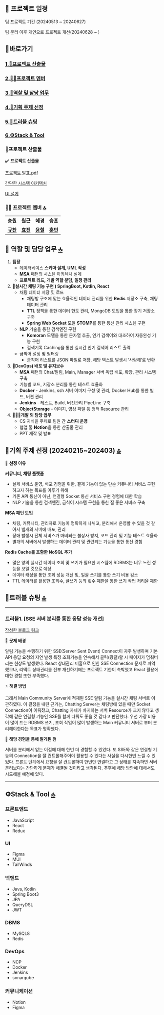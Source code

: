 ## 📅 프로젝트 일정
팀 프로젝트 기간 (20240513 ~ 20240627)
>
팀 분리 이후 개인으로 프로젝트 개선(20240628 ~ )

## <a name="section0" />🚀바로가기
### [1.💼프로젝트 산출물](#section1)
### [2.🧑🏻프로젝트 멤버](#section2)
### [3.👤역할 및 담당 업무](#section3)
### [4.📱기획 주제 선정](#section4)
### [5.🚨트러블 슈팅](#section5)
### [6.⚙️Stack & Tool](#section6)


### <a name="section1" />💼프로젝트 산출물
✔️ **프로젝트 산출물** 

[프로젝트 발표.pdf](https://drive.google.com/file/d/1GPaqxSfGh2auJNmV_4I6UD4JXhf7xc5V/view?usp=sharing)
>
[간단한 시스템 아키텍처](https://www.figma.com/board/I3S3GViSuWVW6f1XCSudlT/Final-Architecture?node-id=0-1&t=3LeZjxDonI4eDf9b-0)
>
[UI 설게](https://www.figma.com/design/TDAFaHkbFCa1sngiLppZ0Z/pets?node-id=0-1&t=EmBOSQWk0Ypl8dBf-1)



### <a name="section2" />🧑🏻 프로젝트 멤버 [🔝](#section0)

<table>
  <tr>
    <td align="center"><a href="https://github.com/Kim-soung-won"><b>승원</b></a></td>
    <td align="center"><a href="https://github.com/Ryuwongeun"><b>원근</b></a></td>
    <td align="center"><a href="https://github.com/gywls20"><b>혜경</b></a></td>
    <td align="center"><a href="https://github.com/dl11911"><b>승훈</b></a></td>
  </tr>
  <tr>
    <td align="center"><a href="https://github.com/gyuchanlee"><b>규찬</b></a></td>
    <td align="center"><a href="https://github.com/gywls20"><b>효진</b></a></td>
    <td align="center"><a href="https://github.com/jyc961020"><b>용철</b></a></td>
    <td align="center"><a href="https://github.com/cuscus8"><b>훈민</b></a></td>
  </tr>
</table>

## <a name="section3" />👤 역할 및 담당 업무 [🔝](#section0)

1. **팀장**
    - 데이터베이스 **스키마 설계, UML 작성**
    - **MSA** 패턴의 시스템 아키텍처 설계
    - **프로젝트 리드, 개발 역할 분담, 일정 관리**
2. 🎯**실시간 채팅 기능 구현 ) SpringBoot, Kotlin, React**
    - 채팅 데이터 저장 및 로드
        - 채팅방 구조에 맞는 효율적인 데이터 관리를 위한 **Redis** 저장소 구축, 채팅 데이터 관리
        - **TTL** 정책을 통한 데이터 한도 관리, MongoDB 도입을 통한 장기 저장소 구축
        - **Spring Web Socket** 모듈 **STOMP**를 통한 통신 관리 시스템 구현
    - **NLP** 기술을 통한 검색엔진 구현
        - **Komoran** 모델을 통한 문자열 추출, 인기 검색어와 대조하여 자동완성 기능 구현
        - 검색기록 Caching을 통한 실시간 인기 검색어 리스트 출력
    - 금칙어 설정 및 필터링
        - 금칙어 리스트를 JSON 파일로 저장, 해당 텍스트 발생시 ‘사랑해’로 변환
3. 🐳**DevOps) 배포 및 유지보수**
    - **MSA** 패턴의 Chat/알림, Main, Manager 서버 독립 배포, 확장, 관리 시스템 구축
    - 기능별 코드, 저장소 분리를 통한 테스트 효율화
    - **Docker** - Jenkins, ssh 서버 이미지 구성 및 관리, Docker Hub를 통한 빌드, 버젼 관리
    - **Jenkins** - 테스트, Build, 버전관리 PipeLine 구축
    - **ObjectStorage** - 이미지, 영상 파일 등 정적 Resource 관리
4. 🧑🏻‍💼**개발 외 담당 업무**
    - CS 지식을 주제로 팀원 간 **스터디 운영**
    - 협업 툴 **Notion**을 통한 산출물 관리
    - PPT 제작 및 발표
 
## <a name="section4" />📱기획 주제 선정 (20240215~202403) [🔝](#section0)

🧐 **선정 이유**

**커뮤니티, 채팅 플랫폼**

- 실제 서비스 운영, 배포 경험을 위한, 결제 기능이 없는 단순 커뮤니티 서비스 구현하고자 하는 목표를 이루기 위해
- 기존 API 통신이 아닌, 연결형 Socket 통신 서비스 구현 경험에 대한 학습
- NLP 기술을 통한 검색엔진, 금칙어 시스템 구현을 통한 질 좋은 서비스 구축

**MSA 패턴 도입**

- 채팅, 커뮤니티, 관리자로 기능이 명확하게 나뉘고, 분리해서 운영할 수 있을 것 같아서 별개의 서버에 배포, 관리
- 장애 발생시 전체 서비스가 마비되는 불상사 방지, 코드 관리 및 기능 테스트 효율화
- 별개의 서버에서 발생하는 데이터 관리 및 관련되는 기능을 통한 통신 경험

**Redis Cache를 포함한 NoSQL 추가**

- 많은 양의 실시간 데이터 조회 및 쓰기가 필요한 시스템에 RDBMS는 너무 느린 성능을 보일 것으로 예상
- 데이터 캐싱을 통한 조회 성능 개선 및, 일괄 쓰기를 통한 쓰기 비용 감소
- TTL 데이터를 활용한 조회수, 글쓰기 등의 횟수 제한을 통한 쓰기 작업 처리율 제한



## <a name="section5" />🚨트러블 슈팅 [🔝](#section0)

---

### 트러블1. [SSE 서버 분리를 통한 응답 성능 개선]

<a href="https://rlatmddnjs0103.tistory.com/224">작성한 블로그 링크</a>  

🚨 **문제 배경**

알림 기능을 수행하기 위한 SSE(Server Sent Event) Connect이 자주 발생하며 기본 API 응답 요청의 지연 발생
특정 조회기능을 연속해서 클릭(광클)할 시 페이지가 멈춰버리는 현상도 발생했다.
React 상태관리 미흡으로 인한 SSE Connection 문제로 파악했으나, 리액트 상태관리를 전부 개선하기에는 프로젝트 기한이 촉박했고 React 활용에 대한 경험 또한 부족했다.

⭐️ **해결 방법**

그래서 Main Community Server에 적재된 SSE 알림 기능을 실시간 채팅 서버로 이관하였다.
이 결정을 내린 근거는, Chatting Server는 채팅방에 있을 때만 Socket Connection이 이뤄졌고,
Chatting 자체가 차지하는 서버 Resource가 크지 않다고 생각해 같은 연결형 기능인 SSE를 함께 다뤄도 좋을 것 같다고 판단했다.
우선 가장 비용이 많이 드는 RDBMS 쓰기, 조회 작업이 많이 발생하는 Main 커뮤니티 서버로 부터 분리해야한다는 목표가 명확했다.

🤩 **해당 경험을 통해 알게된 점**

서버를 분리해서 얻는 이점에 대해 한번 더 경험할 수 있었다. 또 SSE와 같은 연결형 기능의 Connection을 잘 컨트롤해주어야 활용할 수 있다는 사실을 다시한번 느낄 수 있었다.
프론트 단계에서 요청을 잘 컨트롤하여 한번만 연결하고 그 상태를 지속하면 서버 분리보다는 간단하게 문제가 해결될 것이라고 생각된다. 추후에 해당 방안에 대해서도 시도해볼 예정에 있다.

---



## <a name="section6" />⚙️Stack & Tool [🔝](#section0)

### 프론트엔드
- JavaScript
- React
- Redux

### UI
- Figma
- MUI
- TailWinds

### 백엔드  
- Java, Kotlin
- Spring Boot3
- JPA
- QueryDSL
- JWT

### DBMS 
- MySQL8
- Redis

### DevOps
- NCP
- Docker
- Jenkins
- sonarqube

### 커뮤니케이션
- Notion
- Figma


